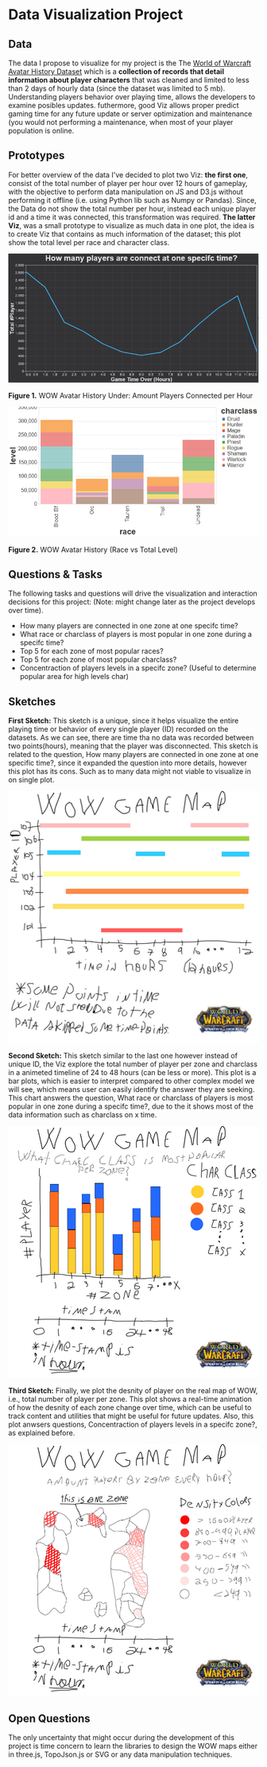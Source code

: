 # Data Visualization Project

## Data

The data I propose to visualize for my project is the The [World of Warcraft Avatar History Dataset](https://gist.github.com/meperezcuello/38533ec33abb5e0b3568fa4f91d97bb3) which is a **collection of records that detail information about player characters** that was cleaned and limited to less than 2 days of hourly data (since the dataset was limited to 5 mb). Understanding players behavior over playing time, allows the developers to examine posibles updates. futhermore, good Viz allows proper predict gaming time for any future update or server optimization and maintenance (you would not performing a maintenance, when most of your player population is online.

## Prototypes

For better overview of the data I've decided to plot two Viz: **the first one**, consist of the total number of player per hour over 12 hours of gameplay, with the objective to perform data manipulation on JS and D3.js without performing it offline (i.e. using Python lib such as Numpy or Pandas). Since, the Data do not show the total number per hour, instead each unique player id and a time it was connected, this transformation was required. **The latter Viz**, was a small prototype to visualize as much data in one plot, the idea is to create Viz that contains as much information of the dataset; this plot show the total level per race and character class.

[![image](https://raw.githubusercontent.com/meperezcuello/dataviz-project-template-proposal/master/%23numberplayerconencted.png)](https://beta.vizhub.com/meperezcuello/15362afeabb94920b4c1fd8175464829)

**Figure 1.** WOW Avatar History Under: Amount Players Connected per Hour

[![image](https://raw.githubusercontent.com/meperezcuello/dataviz-project-template-proposal/master/racevslevel.png)](https://beta.vizhub.com/meperezcuello/0eca535128ec4e0bb3c5e03866adad68)
  
**Figure 2.** WOW Avatar History (Race vs Total Level)

## Questions & Tasks

The following tasks and questions will drive the visualization and interaction decisions for this project:
(Note: might change later as the project develops over time).

* How many players are connected in one zone at one specifc time?
* What race or charclass of players is most popular in one zone during a specifc time?
* Top 5 for each zone of most popular races?
* Top 5 for each zone of most popular charclass?
* Concentraction of players levels in a specifc zone? (Useful to determine popular area for high levels char)

## Sketches

**First Sketch:** This sketch is a unique, since it helps visualize the entire playing time or behavior of every single player (ID) recorded on the datasets. As we can see, there are time tha no data was recorded between two points(hours), meaning that the player was disconnected. This sketch is related to the question, How many players are connected in one zone at one specific time?, since it expanded the question into more details, however this plot has its cons. Such as to many data might not viable to visualize in on single plot.

![image](https://raw.githubusercontent.com/meperezcuello/dataviz-project-template-proposal/master/PlayerID%20vs%20Time.jpeg)

**Second Sketch:** This sketch similar to the last one however instead of unique ID, the Viz explore the total number of player per zone and charclass in a animeted timeline of 24 to 48 hours (can be less or more). This plot is a bar plots, which is easier to interpret compared to other complex model we will see, which means user can easily identify the answer they are seeking. This chart answers the question, What race or charclass of players is most popular in one zone during a specifc time?, due to the it shows most of the data information such as charclass on x time.

![image](https://raw.githubusercontent.com/meperezcuello/dataviz-project-template-proposal/master/Most%20Popular%20CharClass%20per%20Zone.jpeg)


**Third Sketch:** Finally, we plot the desnity of player on the real map of WOW, i.e., total number of player per zone. This plot shows a real-time animation of how the desnity of each zone change over time, which can be useful to track content and utilities that might be useful for future updates. Also, this plot anwsers questions, Concentraction of players levels in a specifc zone?, as explained before.

![image](https://raw.githubusercontent.com/meperezcuello/dataviz-project-template-proposal/master/WOW%20Player%20Zone%20Density%20over%2048%20hours.jpeg)

## Open Questions

The only uncertainty that might occur during the development of this project is time concern to learn the libraries to design the WOW maps either in three.js, TopoJson.js or SVG or any data manipulation techniques.
